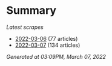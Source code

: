 # Summary
*Latest scrapes*
* [2022-03-06](https://github.com/nuuuwan/news_lk/blob/data/news_lk.2022-03-06.json) (77 articles)
* [2022-03-07](https://github.com/nuuuwan/news_lk/blob/data/news_lk.2022-03-07.json) (134 articles)

*Generated at 03:09PM, March 07, 2022*